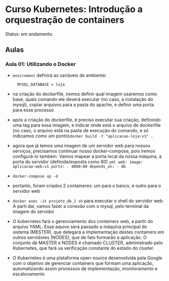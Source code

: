 # Curso Kubernetes: Introdução a orquestração de containers

Status: em andamento.

## Aulas 

### Aula 01: Utilizando o Docker

- `enviroment` definirá as variáveis de ambiente:

        MYSQL_DATABASE = loja

- na criação do dockerfile, iremos definir qual imagem usaremos como base, quais comando ele deverá executar (no caso, a instalação do mysql), copiar arquivos para a pasta do apache, e definir uma porta para esse processo

- após a criação do dockerfile, é preciso executar sua criação, definindo uma tag para essa imagem, e indicar onde está o arquivo de dockerfile (no caso, o arquivo está na pasta de execução do comando, e só indicamos como um ponto)`docker build -t "aplicacao-loja:v1" .`

- agora que já temos uma imagem de um servidor web para nossos serviços, precisamos continuar nosso docker-compose, pois iremos configurá-lo também. Vamos mapear a porta local da nossa máquina, à porta do servidor (definida/exposta como 80)
        ```yml
        web:
         image: aplicacao-web:v1
         ports:
          - 8080:80
        depends_on:
         - db
        ```

- `docker-compose up -d`

- portanto, foram criados 2 containeres: um para o banco, e outro para o servidor web

- `docker exec -it projeto_db_1 sh` para executar o shell do servidor web. A parti daí, vamos fazer a conexão com o mysql, pelo terminal da imagem do servidor

- O kubernetes fará o gerenciamento dos conteiners web, a partir do arquivo YAML. Esse aquivo será passado a máquina principal do sistema (MESTER), que delegará a implementação destes containers em outros servidores (NODES), que de fato formarão a aplicação. O conjunto de MASTER e NODES é chamado CLUSTER, administrado pelo Kubernetes, que fará ua verificação constante do estado do cluster.

- O Kubernetes é uma plataforma open-source desenvolvida pela Google com o objetivo de gerenciar containers que formam uma aplicação, automatizando assim processos de implementação, monitoramento e escalonamento